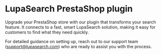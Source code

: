 # LupaSearch PrestaShop plugin

Upgrade your PrestaShop store with our plugin that transforms your search feature. It connects to a fast, smart LupaSearch solution, making it easy for customers to find what they need quickly.

For detailed guidance on setting up, reach out to our support team (support@lupasearch.com) who are ready to assist you with the process.
